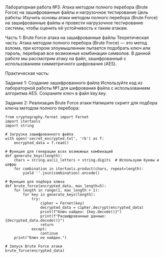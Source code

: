 Лабораторная работа №3: Атака методом полного перебора (Brute Force) на зашифрованные файлы и нагрузочное тестирование
Цель работы:
Изучить основы атаки методом полного перебора (Brute Force) на зашифрованные файлы и провести нагрузочное тестирование системы, чтобы оценить её устойчивость к таким атакам.

Часть 1: Brute Force атака на зашифрованные файлы
Теоретическая часть:
Атака методом полного перебора (Brute Force) — это метод взлома, при котором злоумышленник пытается подобрать ключ или пароль, перебирая все возможные комбинации символов. В данной работе мы рассмотрим атаку на файл, зашифрованный с использованием симметричного шифрования (AES).

Практическая часть:

Задание 1: Создание зашифрованного файла
Используйте код из лабораторной работы №1 для шифрования файла с использованием алгоритма AES. Сохраните ключ в файл key.key.

Задание 2: Реализация Brute Force атаки
Напишите скрипт для подбора ключа методом полного перебора:

```
from cryptography.fernet import Fernet
import itertools
import string

# Загрузка зашифрованного файла
with open('secret_encrypted.txt', 'rb') as f:
    encrypted_data = f.read()

# Функция для генерации всех возможных комбинаций
def generate_keys(length):
    chars = string.ascii_letters + string.digits  # Используем буквы и цифры
    for combination in itertools.product(chars, repeat=length):
        yield ''.join(combination).encode()

# Функция для подбора ключа
def brute_force(encrypted_data, max_length=5):
    for length in range(1, max_length + 1):
        for key in generate_keys(length):
            try:
                cipher = Fernet(key)
                decrypted_data = cipher.decrypt(encrypted_data)
                print(f"Ключ найден: {key.decode()}")
                print(f"Расшифрованные данные: {decrypted_data.decode()}")
                return
            except:
                continue
    print("Ключ не найден.")

# Запуск Brute Force атаки
brute_force(encrypted_data)

```
